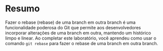 # Resumo

Fazer o rebase (rebase) de uma branch em outra branch é uma funcionalidade poderosa do Git que permite aos desenvolvedores incorporar alterações de uma branch em outra, mantendo um histórico limpo e linear. Ao completar este laboratório, você aprendeu como usar o comando `git rebase` para fazer o rebase de uma branch em outra branch.

